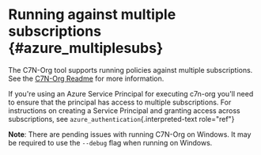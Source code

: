 Running against multiple subscriptions {#azure_multiplesubs}
======================================

The C7N-Org tool supports running policies against multiple
subscriptions. See the [C7N-Org
Readme](https://github.com/cloud-custodian/cloud-custodian/tree/master/tools/c7n_org)
for more information.

If you\'re using an Azure Service Principal for executing c7n-org
you\'ll need to ensure that the principal has access to multiple
subscriptions. For instructions on creating a Service Principal and
granting access across subscriptions, see
`azure_authentication`{.interpreted-text role="ref"}

**Note**: There are pending issues with running C7N-Org on Windows. It
may be required to use the `--debug` flag when running on Windows.
